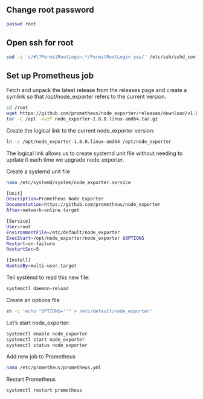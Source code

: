 ## Change root password
```sh
passwd root
```

## Open ssh for root
```sh
sed -i 's/#\?PermitRootLogin.*/PermitRootLogin yes/' /etc/ssh/sshd_config && sudo service ssh restart
```

## Set up Prometheus job
Fetch and unpack the latest release from the releases page and create a symlink so that /opt/node_exporter refers to the current version.

```sh
cd /root
wget https://github.com/prometheus/node_exporter/releases/download/v1.8.0/node_exporter-1.8.0.linux-amd64.tar.gz
tar -C /opt -xvzf node_exporter-1.8.0.linux-amd64.tar.gz 
```

Create the logical link to the current node_exporter version:
```sh
ln -s /opt/node_exporter-1.8.0.linux-amd64 /opt/node_exporter
```
The logical link allows us to create systemd unit file without needing to update it each time we upgrade node_exporter.

Create a systemd unit file 
```sh
nano /etc/systemd/system/node_exporter.service
```
```sh
[Unit]
Description=Prometheus Node Exporter
Documentation=https://github.com/prometheus/node_exporter
After=network-online.target

[Service]
User=root
EnvironmentFile=/etc/default/node_exporter
ExecStart=/opt/node_exporter/node_exporter $OPTIONS
Restart=on-failure
RestartSec=5

[Install]
WantedBy=multi-user.target
```

Tell systemd to read this new file:
```sh
systemctl daemon-reload
```
Create an options file 
```sh
sh -c 'echo "OPTIONS=''" > /etc/default/node_exporter'
```

Let’s start node_exporter:
```sh
systemctl enable node_exporter
systemctl start node_exporter
systemctl status node_exporter
```

Add new job to Prometheus
```sh
nano /etc/prometheus/prometheus.yml
```

Restart Prometheus
```sh
systemctl restart prometheus
```
